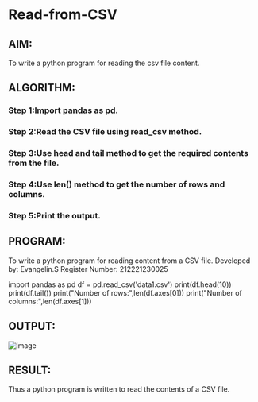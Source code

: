 # Read-from-CSV

## AIM:
To write a python program for reading the csv file content.

## ALGORITHM:
### Step 1:Import pandas as pd.
### Step 2:Read the CSV file using read_csv method.
### Step 3:Use head and tail method to get the required contents from the file.
### Step 4:Use len() method to get the number of rows and columns.
### Step 5:Print the output.
## PROGRAM:
To write a python program for reading content from a CSV file.
Developed by:  Evangelin.S
Register Number: 212221230025

import pandas as pd
df = pd.read_csv('data1.csv')
print(df.head(10))
print(df.tail())
print("Number of rows:",len(df.axes[0]))
print("Number of columns:",len(df.axes[1]))



## OUTPUT:
![image](https://user-images.githubusercontent.com/94219798/154515240-e69e52a2-56ca-44aa-a76d-ff6d16a196a3.png)


## RESULT:
Thus a python program is written to read the contents of a CSV file.
